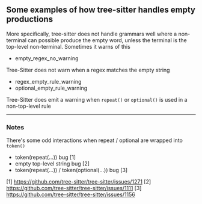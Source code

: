 ## Some examples of how tree-sitter handles empty productions

More specifically, tree-sitter does not handle grammars well where a non-terminal can possible produce the empty word, unless the terminal is the top-level non-terminal. Sometimes it warns of this

- empty_regex_no_warning

Tree-Sitter does not warn when a regex matches the empty string

- regex_empty_rule_warning
- optional_empty_rule_warning

Tree-Sitter does emit a warning when `repeat()` or `optional()` is used in a non-top-level rule

---

### Notes

There's some odd interactions when repeat / optional are wrapped into `token()`

- token(repeat(...)) bug [1]
- empty top-level string bug [2]
- token(repeat(...)) / token(optional(...)) bug [3]


[1] https://github.com/tree-sitter/tree-sitter/issues/1271
[2] https://github.com/tree-sitter/tree-sitter/issues/1111
[3] https://github.com/tree-sitter/tree-sitter/issues/1156
